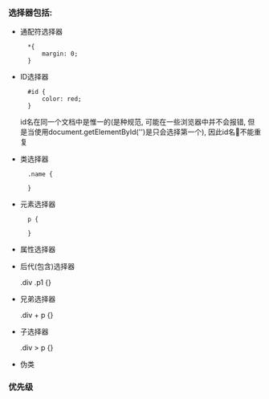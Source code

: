 ### 选择器包括:
- 通配符选择器

        *{
            margin: 0;
        }

- ID选择器

        #id {
            color: red;
        }
    id名在同一个文档中是惟一的(是种规范, 可能在一些浏览器中并不会报错, 但是当使用document.getElementById('')是只会选择第一个), 因此id名不能重复


- 类选择器

        .name {
            
        }

- 元素选择器

        p {

        }

- 属性选择器



- 后代(包含)选择器

    .div .p1 {}
- 兄弟选择器

    .div + p {}

- 子选择器

    .div > p {}

- 伪类

### 优先级

